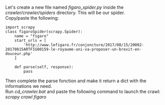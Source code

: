 Let's create a new file named _figaro_spider.py_ inside the _crawler/crawler/spiders_ directory. This will be our spider.  
Copy/paste the following:

    import scrapy
    class figaroSpider(scrapy.Spider):
        name = "figaro"
        start_urls = [
            'http://www.lefigaro.fr/conjoncture/2017/08/15/20002-20170815ARTFIG00159-le-royaume-uni-va-proposer-un-brexit-en-douceur.php'
        ]

        def parse(self, response):
            pass

Then complete the parse fonction and make it return a dict with the informations we need.  
Run _cd_crawler.bat_ and paste the following command to launch the crawl: _scrapy crawl figaro_
